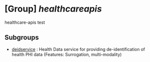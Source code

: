 # [Group] _healthcareapis_

healthcare-apis test

## Subgroups

- [deidservice](/Commands/healthcareapis/deidservice/readme.md)
: Health Data service for providing de-identification of health PHI data (Features: Surrogation, multi-modality)
